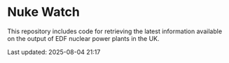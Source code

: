 # Nuke Watch

This repository includes code for retrieving the latest information available on the output of EDF nuclear power plants in the UK.

Last updated: 2025-08-04 21:17